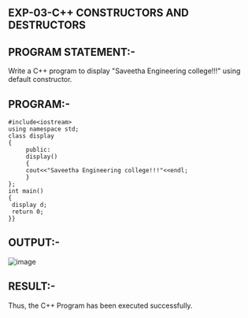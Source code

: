 ## EXP-03-C++ CONSTRUCTORS AND DESTRUCTORS 

## PROGRAM STATEMENT:-
Write a C++ program to display "Saveetha Engineering college!!!" using default constructor. 
  
## PROGRAM:-
```
#include<iostream> 
using namespace std; 
class display 
{ 
     public: 
     display() 
     { 
     cout<<"Saveetha Engineering college!!!"<<endl; 
     } 
}; 
int main() 
{ 
 display d; 
 return 0; 
}} 
```
## OUTPUT:-
  ![image](https://github.com/ManiKandan228/19CS401/assets/119160414/5b90e3e4-cb4f-402e-8bf6-6e97261b8a96)
## RESULT:-
  Thus, the C++ Program has been executed successfully.
